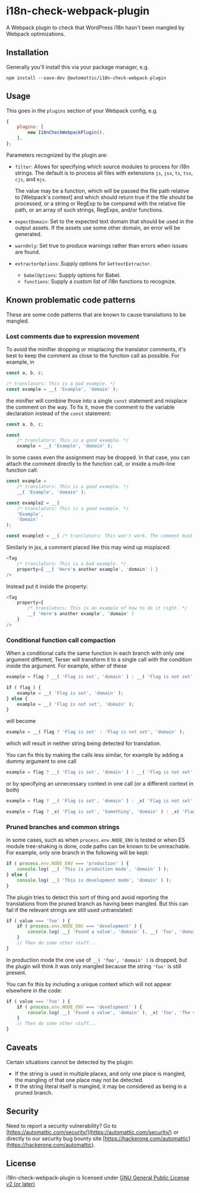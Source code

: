 # i18n-check-webpack-plugin

A Webpack plugin to check that WordPress i18n hasn't been mangled by Webpack optimizations.

## Installation

Generally you'll install this via your package manager, e.g.

```
npm install --save-dev @automattic/i18n-check-webpack-plugin
```

## Usage

This goes in the `plugins` section of your Webpack config, e.g.
```js
{
	plugins: [
		new I18nCheckWebpackPlugin(),
	],
};
```

Parameters recognized by the plugin are:

- `filter`: Allows for specifying which source modules to process for i18n strings. The default is to process all files with extensions `js`, `jsx`, `ts`, `tsx`, `cjs`, and `mjs`.

  The value may be a function, which will be passed the file path relative to [Webpack's context] and which should return true if the file should be processed, or a string or RegExp to be compared with the relative file path, or an array of such strings, RegExps, and/or functions.
- `expectDomain`: Set to the expected text domain that should be used in the output assets. If the assets use some other domain, an error will be generated.
- `warnOnly`: Set true to produce warnings rather than errors when issues are found.
- `extractorOptions`: Supply options for `GettextExtractor`.
   - `babelOptions`: Supply options for Babel.
   - `functions`: Supply a custom list of i18n functions to recognize.

## Known problematic code patterns

These are some code patterns that are known to cause translations to be mangled.

### Lost comments due to expression movement

To avoid the minifier dropping or misplacing the translator comments, it's best to keep the comment as close to the function call as possible. For example, in
```js
const a, b, c;

/* translators: This is a bad example. */
const example = __( 'Example', 'domain' );
```
the minifier will combine those into a single `const` statement and misplace the comment on the way. To fix it, move the comment to the variable declaration instead of the `const` statement:
```js
const a, b, c;

const
	/* translators: This is a good example. */
	example = __( 'Example', 'domain' );
```
In some cases even the assignment may be dropped. In that case, you can attach the comment directly to the function call, or inside a multi-line function call:
```js
const example =
	/* translators: This is a good example. */
	__( 'Example', 'domain' );

const example2 = __(
	/* translators: This is a good example. */
	'Example',
	'domain'
);

const example3 = __( /* translators: This won't work. The comment must be on a line after the `__(`. */ 'Example', 'domain' );
```

Similarly in jsx, a comment placed like this may wind up misplaced:
```js
<Tag
	/* translators: This is a bad example. */
	property={ __( 'Here's another example', 'domain' ) }
/>
```
Instead put it inside the property:
```js
<Tag
	property={
		/* translators: This is an example of how to do it right. */
		__( 'Here's another example', 'domain' )
	}
/>
```

### Conditional function call compaction

When a conditional calls the same function in each branch with only one argument different, Terser will transform it to a single call with the condition inside the argument. For example, either of these
```js
example = flag ? __( 'Flag is set', 'domain' ) : __( 'Flag is not set', 'domain' );
```
```js
if ( flag ) {
	example = __( 'Flag is set', 'domain' );
} else {
	example = __( 'Flag is not set', 'domain' );
}
```
will become
```js
example = __( flag ? 'Flag is set' : 'Flag is not set', 'domain' );
```
which will result in neither string being detected for translation.

You can fix this by making the calls less similar, for example by adding a dummy argument to one call
```js
example = flag ? __( 'Flag is set', 'domain' ) : __( 'Flag is not set', 'domain', /* dummy arg to avoid bad minification */ 0 );
```
or by specifying an unnecessary context in one call (or a different context in both)
```js
example = flag ? __( 'Flag is set', 'domain' ) : _x( 'Flag is not set', '', 'domain' );
```
```js
example = flag ? _x( 'Flag is set', 'Something', 'domain' ) : _x( 'Flag is not set', 'Something different', 'domain' );
```

### Pruned branches and common strings

In some cases, such as when `process.env.NODE_ENV` is tested or when ES module tree-shaking is done, code paths can be known to be unreachable. For example, only one branch in the following will be kept:
```js
if ( process.env.NODE_ENV === 'production' ) {
	console.log( __( 'This is production mode', 'domain' ) );
} else {
	console.log( __( 'This is development mode', 'domain' ) );
}
```
The plugin tries to detect this sort of thing and avoid reporting the translations from the pruned branch as having been mangled.
But this can fail if the relevant strings are still used untranslated:
```js
if ( value === 'foo' ) {
	if ( process.env.NODE_ENV === 'development' ) {
		console.log( __( 'Found a value', 'domain' ), __( 'foo', 'domain' ) );
	}
	// Then do some other stuff...
}
```
In production mode the one use of `__( 'foo', 'domain' )` is dropped, but the plugin will think it was only mangled because the string `'foo'` is still present.

You can fix this by including a unique context which will not appear elsewhere in the code:
```js
if ( value === 'foo' ) {
	if ( process.env.NODE_ENV === 'development' ) {
		console.log( __( 'Found a value', 'domain' ), _x( 'foo', 'The value "foo"', 'domain' ) );
	}
	// Then do some other stuff...
}
```

## Caveats

Certain situations cannot be detected by the plugin:

* If the string is used in multiple places, and only one place is mangled, the mangling of that one place may not be detected.
* If the string literal itself is mangled, it may be considered as being in a pruned branch.

## Security

Need to report a security vulnerability? Go to [https://automattic.com/security/](https://automattic.com/security/) or directly to our security bug bounty site [https://hackerone.com/automattic](https://hackerone.com/automattic).

## License

i18n-check-webpack-plugin is licensed under [GNU General Public License v2 (or later)](./LICENSE.txt)
